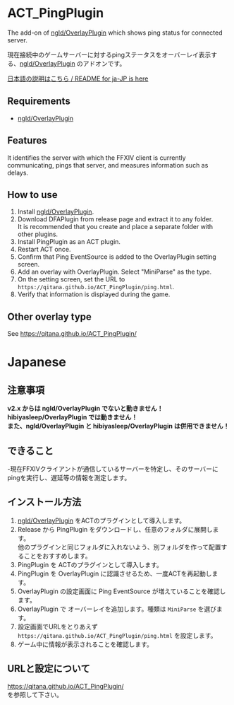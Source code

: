 # ACT_PingPlugin

The add-on of [ngld/OverlayPlugin](https://github.com/ngld/OverlayPlugin) which shows ping status for connected server.

現在接続中のゲームサーバーに対するpingステータスをオーバーレイ表示する、[ngld/OverlayPlugin](https://github.com/ngld/OverlayPlugin) のアドオンです。 

[日本語の説明はこちら / README for ja-JP is here](#Japanese)



## Requirements

- [ngld/OverlayPlugin](https://github.com/ngld/OverlayPlugin)

## Features

It identifies the server with which the FFXIV client is currently communicating, pings that server, and measures information such as delays.

## How to use

1. Install [ngld/OverlayPlugin](https://github.com/ngld/OverlayPlugin).
2. Download DFAPlugin from release page and extract it to any folder.  
It is recommended that you create and place a separate folder with other plugins.
3. Install PingPlugin as an ACT plugin.
4. Restart ACT once.
5. Confirm that Ping EventSource is added to the OverlayPlugin setting screen.
6. Add an overlay with OverlayPlugin. Select "MiniParse" as the type.
7. On the setting screen, set the URL to `https://qitana.github.io/ACT_PingPlugin/ping.html`.
8. Verify that information is displayed during the game. 

## Other overlay type

See https://qitana.github.io/ACT_PingPlugin/

# Japanese

## 注意事項
**v2.x からは ngld/OverlayPlugin でないと動きません！hibiyasleep/OverlayPlugin では動きません！  
また、ngld/OverlayPlugin と hibiyasleep/OverlayPlugin は併用できません！**

## できること
-現在FFXIVクライアントが通信しているサーバーを特定し、そのサーバーにpingを実行し、遅延等の情報を測定します。


## インストール方法
1. [ngld/OverlayPlugin](https://github.com/ngld/OverlayPlugin) をACTのプラグインとして導入します。
2. Release から PingPlugin をダウンロードし、任意のフォルダに展開します。  
   他のプラグインと同じフォルダに入れないよう、別フォルダを作って配置することをおすすめします。
3. PingPlugin を ACTのプラグインとして導入します。
4. PingPlugin を OverlayPlugin に認識させるため、一度ACTを再起動します。
5. OverlayPlugin の設定画面に Ping EventSource が増えていることを確認します。
6. OverlayPlugin で オーバーレイを追加します。種類は `MiniParse` を選びます。
7. 設定画面でURLをとりあえず `https://qitana.github.io/ACT_PingPlugin/ping.html` を設定します。
8. ゲーム中に情報が表示されることを確認します。

## URLと設定について

https://qitana.github.io/ACT_PingPlugin/  
を参照して下さい。
